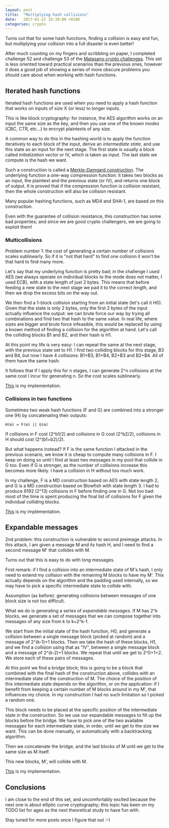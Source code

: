 ```yaml
---
layout: post
title:  "Multiplying hash collisions"
date:   2017-01-22 18:30:00 +0100
categories: crypto
---
```

Turns out that for some hash functions, finding a collision is easy and fun, but multiplying your  collision into a full disaster is even better!

After much counting on my fingers and scribbling on paper, I completed challenge 52 and challenge 53 of the [Matasano crypto challenges](http://cryptopals.com/). This set is less oriented toward practical scenarios than the previous ones, however it does a good job of showing a series of more obscure problems you should care about when working with hash functions.

## Iterated hash functions

Iterated hash functions are used when you need to apply a hash function that works on inputs of size X (or less) to longer inputs.

This is like block cryptography: for instance, the AES algorithm works on an input the same size as the key, and then you use one of the known _modes_ (CBC, CTR, etc...) to encrypt plaintexts of any size.

A common way to do this in the hashing world is to apply the function iteratively to each block of the input, derive an _intermediate state_, and use this state as an input for the next stage. The first state is usually a block called _initialization vector_ or IV, which is taken as input. The last state we compute is the hash we want.

Such a construction is called a [Merkle-Damgard construction](https://en.wikipedia.org/wiki/Merkle%E2%80%93Damg%C3%A5rd_construction). The underlying function a one-way compression function: it takes two blocks as an input, the plaintext and the previous state (or IV), and returns one block of output.
It is proved that if the compression function is collision resistant, then the whole construction will also be collision resistant.

Many popular hashing functions, such as MD4 and SHA-1, are based on this construction.

Even with the guarantee of collision resistance, this construction has some bad properties; and since we are good crypto challengers, we are going to exploit them!

### Multicollisions

Problem number 1: the cost of generating a certain number of collisions scales sublinearly. So if it is "not that hard" to find one collision it won't be that hard to find many more.

Let's say that my underlying function is pretty bad; in the challenge I used AES (we always operate on individual blocks to the mode does not matter, I used ECB), with a state length of just 2 bytes. This means that before feeding a new state to the next stage we pad it to the correct length, and then we drop the excess bits on the way out.

We then find a 1-block collision starting from an initial state (let's call it H0). Given that the state is only 2 bytes, only the first 2 bytes of the input actually influence the output: we can brute force our way by trying all combinations and find two that hash to the same value. In real life, where sizes are bigger and brute force infeasible, this would be replaced by using a known method of finding a collision for the algorithm at hand.
Let's call the colliding blocks B1 and B2, and their hash is H1.


At this point my life is very easy: I can repeat the same at the next stage, with the previous state set to H1. I find two colliding blocks for this stage, B3 and B4, but now I have 4 collisions: B1+B3, B1+B4, B2+B3 and B2+B4. All of them have the same hash.

It follows that if I apply this for n stages, I can generate 2^n collisions at the same cost I incur for generating n. So the cost scales sublinearly.

[This](https://github.com/shainer/matasano/blob/master/set7/iterated_hash_multicollisions.py) is my implementation.

### Collisions in two functions
Sometimes two weak hash functions (F and G) are combined into a stronger one (H) by concatenating their outputs:

```
H(m) = F(m) || G(m)
```

If collisions in F cost (2^b1/2) and collisions in G cost (2^b2/2), collisions in H should cost (2^(b1+b2)/2).

But what happens instead? If F is the same function I attacked in the previous scenario, we know it is cheap to compute many collisions in F. I keep on doing so until I find at least two messages in my pool that collide in G too. Even if G is stronger, as the number of collisions increase this becomes more likely. I have a collision in H without too much work.

In my challenge, F is a MD construction based on AES with state length 2, and G is a MD construction based on Blowfish with state length 3. I had to produce 8192 (2^13) collisions in F before finding one in G. Not too bad: most of the time is spent producing the final list of collisions for F given the individual colliding blocks.

[This](https://github.com/shainer/matasano/blob/master/set7/concatenated_hash_multicollisions.py) is my implementation.

## Expandable messages
2nd problem: this construction is vulnerable to second preimage attacks. In this attack, I am given a message M and its hash H, and I need to find a second message M' that collides with M.

Turns out that this is easy to do with long messages.

First remark: if I find a collision into an intermediate state of M's hash, I only need to extend my collision with the remaining M blocks to have my M'. This actually depends on the algorithm and the padding used internally, so we may have to pick a specific intermediate state to collide with.

Assumption (as before): generating collisions between messages of one block size is not too difficult.

What we do is generating a series of _expandable messages_. If M has 2^k blocks, we generate a set of messages that we can compose together into messages of any size from k to k+2^k-1.

We start from the initial state of the hash function, H0, and generate a collision between a single message block (picked at random) and a message of 2^(k-1)+1 blocks. Then we take the hash of these blocks, H1, and we find a collision using that as "IV", between a single message block and a message of 2^(k-2)+1 blocks. We repeat that until we get to 2^0+1=2. We store each of these pairs of messages.

At this point we find a _bridge_ block; this is going to be a block that combined with the final hash of the construction above, collides with an intermediate state of the construction of M. The choice of the position of this intermediate state depends on the algorithm, or on the application: if I benefit from keeping a certain number of M blocks around in my M', that influences my choice. In my construction I had no such limitation so I picked a random one.

This block needs to be placed at the specific position of the intermediate state in the construction. So we use our expandable messages to fill up the blocks before the bridge. We have to pick one of the two available messages for each intermediate state, in order, until we get to the size we want. This can be done manually, or automatically with a backtracking algorithm.

Then we concatenate the bridge, and the last blocks of M until we get to the same size as M itself.

This new blocks, M', will collide with M.

[This](https://github.com/shainer/matasano/blob/master/set7/expandable_messages.py) is my implementation.

## Conclusions

I am close to the end of this set, and uncomfortably excited because the next one is about elliptic curve cryptography; this topic has been on my TODO list for ages as the next theoretical study to have fun with.

Stay tuned for more posts once I figure that out :-)
